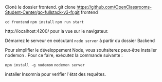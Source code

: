 Cloné le dossier frontend.
git clone https://github.com/OpenClassrooms-Student-Center/go-fullstack-v3-fr.git frontend

`cd frontend`
`npm install`
`npm run start`


http://localhost:4200/ pour la vue sur le navigateur.

Démarrez le serveur en exécutant `node server` à partir du dossier Backend

Pour simplifier le développement Node, vous souhaiterez peut-être installer nodemon . Pour ce faire, exécutez la commande suivante :

`npm install -g nodemon`
`nodemon server`

installer Insomnia pour verifier l'état des requêtes.
